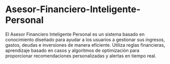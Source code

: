 # Asesor-Financiero-Inteligente-Personal
El Asesor Financiero Inteligente Personal es un sistema basado en conocimiento diseñado para ayudar a los usuarios a gestionar sus ingresos, gastos, deudas e inversiones de manera eficiente. Utiliza reglas financieras, aprendizaje basado en casos y algoritmos de optimización para proporcionar recomendaciones personalizadas y alertas en tiempo real.
